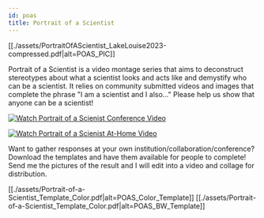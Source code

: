 ```yaml
---
id: poas
title: Portrait of a Scientist
---
```


[[./assets/PortraitOfAScientist_LakeLouise2023-compressed.pdf|alt=POAS_PIC]]

Portrait of a Scientist is a video montage series that aims to deconstruct stereotypes about what a scientist looks and acts like and demystify who can be a scientist. It relies on community submitted videos and images that complete the phrase "I am a scientist and I also..." Please help us show that anyone can be a scientist!

[![Watch Portrait of a Scienist Conference Video](https://img.youtube.com/vi/fxWe5EV_vhg/0.jpg)](https://www.youtube.com/watch?v=fxWe5EV_vhg&ab_channel=PortraitofAScientist)

[![Watch Portrait of a Scienist At-Home Video](https://img.youtube.com/vi/lL0VaAb8fE0t/0.jpg)](https://www.youtube.com/watch?v=lL0VaAb8fE0&ab_channel=PortraitofAScientist)

Want to gather responses at your own institution/collaboration/conference? Download the templates and have them available for people to complete! Send me the pictures of the result and I will edit into a video and collage for distribution.

[[./assets/Portrait-of-a-Scientist_Template_Color.pdf|alt=POAS_Color_Template]]
[[./assets/Portrait-of-a-Scientist_Template_Color.pdf|alt=POAS_BW_Template]]
